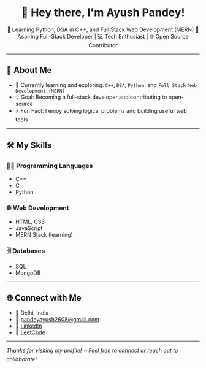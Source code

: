 <h1 align="center">👋 Hey there, I'm Ayush Pandey!</h1>

<p align="center">
🚀 Learning Python, DSA in C++, and Full Stack Web Development (MERN)  
🎯 Aspiring Full-Stack Developer | 💻 Tech Enthusiast | 🌐 Open Source Contributor  
</p>

---

## 🎯 About Me

- 🌱 Currently learning and exploring: `C++`, `DSA`, `Python`, and `Full Stack Web Development (MERN)`
- 💡 Goal: Becoming a full-stack developer and contributing to open-source
- ⚡ Fun Fact: I enjoy solving logical problems and building useful web tools

---

## 🛠 My Skills

### 👨‍💻 Programming Languages
- C++
- C
- Python

### 🌐 Web Development
- HTML, CSS
- JavaScript
- MERN Stack (learning)

### 🗄️ Databases
- SQL
- MongoDB

---

## 🌐 Connect with Me

- 📍 Delhi, India  
- 📧 [pandeyayush2608@gmail.com](mailto:pandeyayush2608@gmail.com)  
- 💼 [LinkedIn](https://www.linkedin.com/in/ayushpandey2608)  
- 🔗 [LeetCode](https://leetcode.com/u/PANDEY260804/)  

---

_Thanks for visiting my profile! ⭐ Feel free to connect or reach out to collaborate!_

